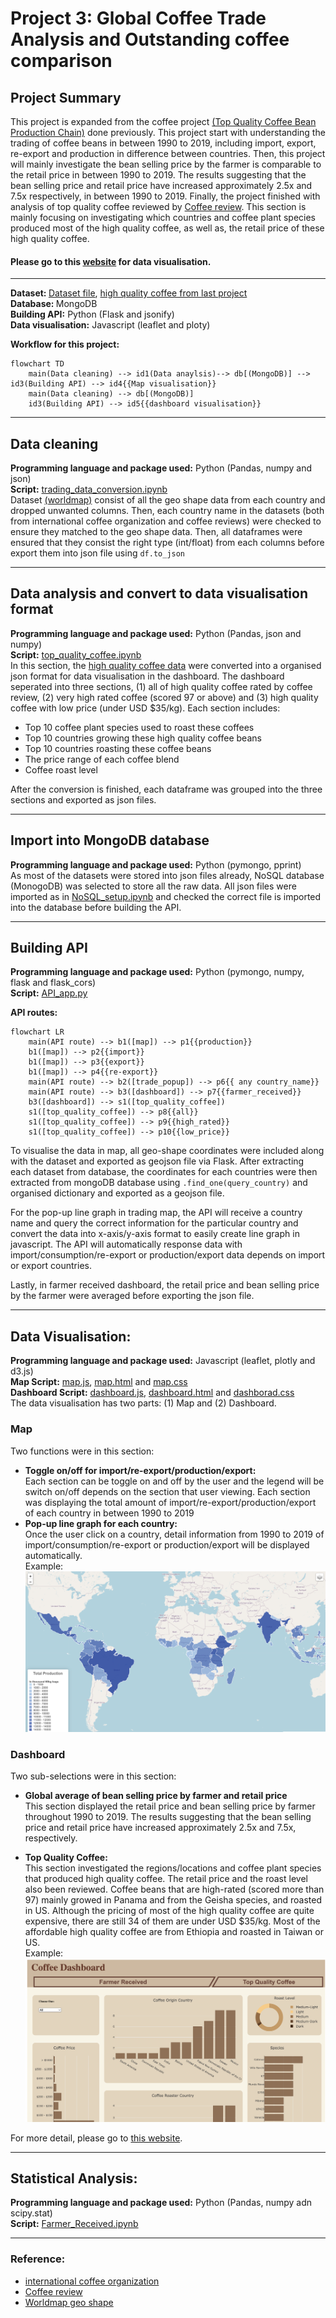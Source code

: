 # Project 3: Global Coffee Trade Analysis and Outstanding coffee comparison

## Project Summary

This project is expanded from the coffee project [(Top Quality Coffee Bean Production Chain)](https://github.com/wingylui/Self-project_Coffee) done previously. This project start with understanding the trading of coffee beans in between 1990 to 2019, including import, export, re-export and production in difference between countries. Then, this project will mainly investigate the bean selling price by the farmer is comparable to the retail price in between 1990 to 2019. The results suggesting that the bean selling price and retail price have increased approximately 2.5x and 7.5x respectively, in between 1990 to 2019. Finally, the project finished with analysis of top quality coffee reviewed by [Coffee review](https://www.coffeereview.com/). This section is mainly focusing on investigating which countries and coffee plant species produced most of the high quality coffee, as well as, the retail price of these high quality coffee.

#### Please go to this [website](https://wingylui.github.io/Coffee_Trading/) for data visualisation.

---
<b>Dataset: </b> [Dataset file](https://github.com/wingylui/Coffee_Trading/tree/main/Dataset/international_coffee_organization), [high quality coffee from last project](https://github.com/wingylui/Self-project_Coffee/blob/main/web_scaping/output_data_csv/coffee_bean_cleaned.csv) </br>
<b>Database: </b> MongoDB </br>
<b>Building API:</b> Python (Flask and jsonify) </br>
<b>Data visualisation:</b> Javascript (leaflet and ploty)

<b> Workflow for this project:</b>
```mermaid
flowchart TD
    main(Data cleaning) --> id1(Data anaylsis)--> db[(MongoDB)] --> id3(Building API) --> id4{{Map visualisation}}
    main(Data cleaning) --> db[(MongoDB)]
    id3(Building API) --> id5{{dashboard visualisation}}
```

---
## Data cleaning

<b> Programming language and package used:</b> Python (Pandas, numpy and json)</br>
<b> Script:</b> [trading_data_conversion.ipynb](https://github.com/wingylui/Coffee_Trading/blob/main/dataset_conversion/trading_data_conversion.ipynb)</br>
Dataset [(worldmap)](https://github.com/wingylui/Coffee_Trading/blob/main/Dataset/worldmap.csv) consist of all the geo shape data from each country and dropped unwanted columns. Then, each country name in the datasets (both from international coffee organization and coffee reviews) were checked to ensure they matched to the geo shape data. Then, all dataframes were ensured that they consist the right type (int/float) from each columns before export them into json file using ```df.to_json ```

---
## Data analysis and convert to data visualisation format

<b>Programming language and package used:</b> Python (Pandas, json and numpy)</br>
<b>Script:</b> [top_quality_coffee.ipynb](https://github.com/wingylui/Coffee_Trading/blob/main/Background_data_analysis/top_quality_coffee.ipynb)</br>
In this section, the [high quality coffee data](https://github.com/wingylui/Self-project_Coffee/blob/main/web_scaping/output_data_csv/coffee_bean_cleaned.csv) were converted into a organised json format for data visualisation in the dashboard. The dashboard seperated into three sections, (1) all of high quality coffee rated by coffee review, (2) very high rated coffee (scored 97 or above) and (3) high quality coffee with low price (under USD $35/kg). Each section includes:</br>

- Top 10 coffee plant species used to roast these coffees 
- Top 10 countries growing these high quality coffee beans 
- Top 10 countries roasting these coffee beans
- The price range of each coffee blend
- Coffee roast level

After the conversion is finished, each dataframe was grouped into the three sections and exported as json files.

---
## Import into MongoDB database

<b>Programming language and package used:</b> Python (pymongo, pprint)</br>
As most of the datasets were stored into json files already, NoSQL database (MonogoDB) was selected to store all the raw data. All json files were imported as in [NoSQL_setup.ipynb](https://github.com/wingylui/Coffee_Trading/blob/main/API_creation_and_management/NoSQL_setup.ipynb) and checked the correct file is imported into the database before building the API.

---
## Building API

<b>Programming language and package used:</b> Python (pymongo, numpy, flask and flask_cors)</br>
<b>Script:</b> [API_app.py](https://github.com/wingylui/Coffee_Trading/blob/main/API_creation_and_management/API_app.py) </br>

<b>API routes:</b>
```mermaid
flowchart LR
    main(API route) --> b1([map]) --> p1{{production}}
    b1([map]) --> p2{{import}}
    b1([map]) --> p3{{export}}
    b1([map]) --> p4{{re-export}}
    main(API route) --> b2([trade_popup]) --> p6{{ any country_name}}
    main(API route) --> b3([dashboard]) --> p7{{farmer_received}}
    b3([dashboard]) --> s1([top_quality_coffee])    
    s1([top_quality_coffee]) --> p8{{all}} 
    s1([top_quality_coffee]) --> p9{{high_rated}}
    s1([top_quality_coffee]) --> p10{{low_price}}
```
To visualise the data in map, all geo-shape coordinates were included along with the dataset and exported as geojson file via Flask. After extracting each dataset from database, the coordinates for each countries were then extracted from mongoDB database using ```.find_one(query_country)``` and organised dictionary and exported as a geojson file.

For the pop-up line graph in trading map, the API will receive a country name and query the correct information for the particular country and convert the data into x-axis/y-axis format to easily create line graph in javascript. The API will automatically response data with import/consumption/re-export or production/export data depends on import or export countries.

Lastly, in farmer received dashboard, the retail price and bean selling price by the farmer were averaged before exporting the json file.

---
## Data Visualisation:

<b>Programming language and package used:</b> Javascript (leaflet, plotly and d3.js)</br>
<b>Map Script:</b> [map.js](https://github.com/wingylui/Coffee_Trading/blob/main/web/js/map.js), [map.html](https://github.com/wingylui/Coffee_Trading/blob/main/web/html/map.html) and [map.css](https://github.com/wingylui/Coffee_Trading/blob/main/web/css/map.css)</br>
<b>Dashboard Script:</b> [dashboard.js](https://github.com/wingylui/Coffee_Trading/blob/main/web/js/dashboard.js), [dashboard.html](https://github.com/wingylui/Coffee_Trading/blob/main/web/html/dashboard.html) and [dashborad.css](https://github.com/wingylui/Coffee_Trading/blob/main/web/css/dashboard.css)</br>
The data visualisation has two parts: (1) Map and (2) Dashboard.

### Map
Two functions were in this section:
- <b>Toggle on/off for import/re-export/production/export:</b></br>
Each section can be toggle on and off by the user and the legend will be switch on/off depends on the section that user viewing. Each section was displaying the total amount of import/re-export/production/export of each country in between 1990 to 2019
- <b>Pop-up line graph for each country:</b></br>
Once the user click on a country, detail information from 1990 to 2019 of import/consumption/re-export or production/export will be displayed automatically.</br>
Example:</br>
![Map](https://github.com/wingylui/Coffee_Trading/blob/main/web/image/map.png)



### Dashboard
Two sub-selections were in this section:
- <b>Global average of bean selling price by farmer and retail price</b> </br>
This section displayed the retail price and bean selling price by farmer throughout 1990 to 2019. The results suggesting that the bean selling price and retail price have increased approximately 2.5x and 7.5x, respectively.</br>


- <b>Top Quality Coffee:</b></br>
This section investigated the regions/locations and coffee plant species that produced high quality coffee. The retail price and the roast level also been reviewed. Coffee beans that are high-rated (scored more than 97) mainly growed in Panama and from the Geisha species, and roasted in US. Although the pricing of most of the high quality coffee are quite expensive, there are still 34 of them are under USD $35/kg. Most of the affordable high quality coffee are from Ethiopia and roasted in Taiwan or US.</br>
Example:</br>
![Dashboard](https://github.com/wingylui/Coffee_Trading/blob/main/web/image/dashboard.png)



For more detail, please go to [this website](https://wingylui.github.io/Coffee_Trading/).

---
## Statistical Analysis:
<b>Programming language and package used:</b> Python (Pandas, numpy adn scipy.stat)</br>
<b>Script:</b> [Farmer_Received.ipynb](https://github.com/wingylui/Coffee_Trading/blob/main/Background_data_analysis/Farmer_Received.ipynb)</br>

---
### Reference:
- [international coffee organization](https://www.ico.org/)
- [Coffee review](https://www.coffeereview.com/)
- [Worldmap geo shape](https://public.opendatasoft.com/explore/dataset/country_shapes/export/)